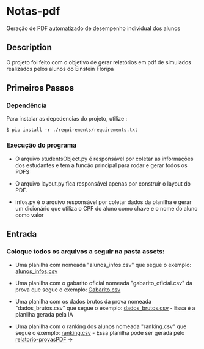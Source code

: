 

# Notas-pdf

Geração de PDF automatizado de desempenho individual dos alunos

## Description

O projeto foi feito com o objetivo de gerar relatórios em pdf de simulados realizados pelos alunos do Einstein Floripa

## Primeiros Passos

### Dependência

Para instalar as depedencias do projeto, utilize :
```shell
$ pip install -r ./requirements/requirements.txt
```

### Execução do programa

* O arquivo studentsObject.py é responsável por coletar as informações dos estudantes e tem a funcão principal para rodar e gerar todos os PDFS

* O arquivo layout.py fica responsável apenas por construir o layout do PDF.

* infos.py é o arquivo responsável por coletar dados da planilha e gerar um dicionário que utiliza o CPF do aluno como chave e o nome do aluno como valor

## Entrada
### Coloque todos os arquivos a seguir na pasta assets:
*  Uma planilha com nomeada "alunos_infos.csv" que segue o exemplo: [alunos_infos.csv](https://docs.google.com/spreadsheets/d/1qcMPtjl_alxNrsyyoLf03T3io6KqqQY9MMRQjJhQHF8/edit?usp=sharing)

*  Uma planilha com o gabarito oficial nomeada "gabarito_oficial.csv" da prova que segue o exemplo: [Gabarito.csv](https://docs.google.com/spreadsheets/d/1PWZcggZ8dgjvqNzvmkWFJPKI2ZCwQcLzl2xSJya_od4/edit?usp=sharing) 

*  Uma planilha com os dados brutos da prova nomeada "dados_brutos.csv" que segue o exemplo: [dados_brutos.csv](https://docs.google.com/spreadsheets/d/1u5oqa3SEUwNgMILGOFIaU61FFNi2gR5q/edit?usp=sharing&ouid=108849602823930974697&rtpof=true&sd=true) - Essa é a planilha gerada pela IA

*  Uma planilha com o ranking dos alunos nomeada "ranking.csv" que segue o exemplo: [ranking.csv](https://docs.google.com/spreadsheets/d/1lqL_7Mqi-RMFUh3u_6Xj93lIpVLdXDy-YPC7C-SwyVM/edit?usp=sharing) - Essa planilha pode ser gerada pelo [relatorio-provasPDF](https://github.com/einsteinfloripa/relatorio-provasPDF)  -> 



